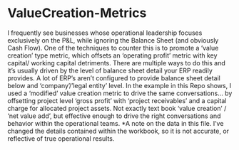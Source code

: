# ValueCreation-Metrics

I frequently see businesses whose operational leadership focuses exclusively on the P&L, while ignoring the Balance Sheet (and obviously Cash Flow).
One of the techniques to counter this is to promote a ‘value creation’ type metric, which offsets an ‘operating profit’ metric with key capital/ working capital detriments.
There are multiple ways to do this and it’s usually driven by the level of balance sheet detail your ERP readily provides.  A lot of ERP’s aren’t configured to provide balance sheet detail below and ‘company’/’legal entity’ level.
In the example in this Repo shows, I used a ‘modified’ value creation metric to drive the same conversations… by offsetting project level ‘gross profit’ with ‘project receivables’ and a capital charge for allocated project assets.
Not exactly text book ‘value creation’ / ‘net value add’, but effective enough to drive the right conversations and behavior within the operational teams.
*A note on the data in this file.  I’ve changed the details contained within the workbook, so it is not accurate, or reflective of true operational results.
